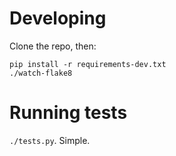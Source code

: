 # Developing

Clone the repo, then:

```shell
pip install -r requirements-dev.txt
./watch-flake8
```

# Running tests

`./tests.py`.  Simple.
